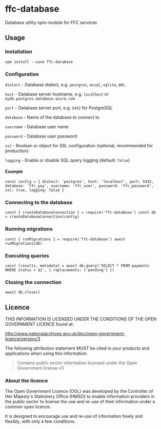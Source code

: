 # ffc-database

Database utility npm module for FFC services

## Usage

### Installation

```
npm install --save ffc-database
```

### Configuration

`dialect` - Database dialect, e.g. `postgres`, `mssql`, `sqlite`, etc.

`host` - Database server hostname, e.g. `localhost` or `mydb.postgres.database.azure.com`

`port` - Database server port, e.g. `5432` for PostgreSQL

`database` - Name of the database to connect to

`username` - Database user name

`password` - Database user password

`ssl` - Boolean or object for SSL configuration (optional, recommended for production)

`logging` - Enable or disable SQL query logging (default: `false`)

#### Example
```
const config = { dialect: 'postgres', host: 'localhost', port: 5432, database: 'ffc_pay', username: 'ffc_user', password: 'ffc_password', ssl: true, logging: false }
```

### Connecting to the database

```
const { createDatabaseConnection } = require('ffc-database') const db = createDatabaseConnection(config)
```

### Running migrations

```
const { runMigrations } = require('ffc-database') await runMigrations(db)

```

### Executing queries

```
const [results, metadata] = await db.query('SELECT * FROM payments WHERE status = $1', { replacements: ['pending'] })
```

### Closing the connection

```
await db.close()
```

## Licence

THIS INFORMATION IS LICENSED UNDER THE CONDITIONS OF THE OPEN GOVERNMENT
LICENCE found at:

<http://www.nationalarchives.gov.uk/doc/open-government-licence/version/3>

The following attribution statement MUST be cited in your products and
applications when using this information.

> Contains public sector information licensed under the Open Government license
> v3

### About the licence

The Open Government Licence (OGL) was developed by the Controller of Her
Majesty's Stationery Office (HMSO) to enable information providers in the
public sector to license the use and re-use of their information under a common
open licence.

It is designed to encourage use and re-use of information freely and flexibly,
with only a few conditions.